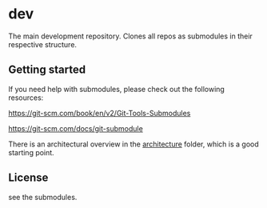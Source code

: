 # dev
The main development repository. Clones all repos as submodules in their respective structure.


## Getting started

If you need help with submodules, please check out the following resources:

https://git-scm.com/book/en/v2/Git-Tools-Submodules

https://git-scm.com/docs/git-submodule

There is an architectural overview in the [architecture](./architecture) folder, which is a good starting point.

## License
see the submodules.